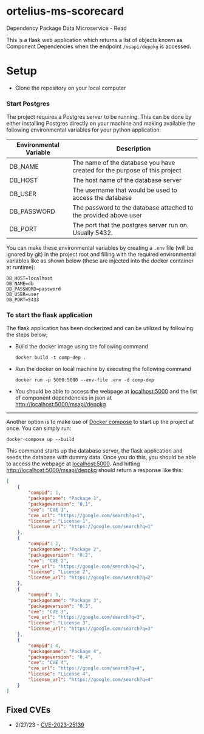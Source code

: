 # ortelius-ms-scorecard
Dependency Package Data Microservice - Read

This is a flask web application which returns a list of objects known as Component Dependencies when the
endpoint `/msapi/deppkg` is accessed.

# Setup
- Clone the repository on your local computer

### Start Postgres
The project requires a Postgres server to be running. This can be done by either installing Postgres directly on
your machine and making available the following environmental variables for your python application:

| Environmental Variable | Description |
| --------- | --------- |
| DB_NAME | The name of the database you have created for the purpose of this project |
| DB_HOST | The host name of the database server |
| DB_USER | The username that would be used to access the database |
| DB_PASSWORD | The password to the database attached to the provided above user |
| DB_PORT | The port that the postgres server run on. Usually 5432. |

You can make these environmental variables by creating a `.env` file (will be ignored by git) in the
project root and filling with the required environmental variables like as shown below (these are
injected into the docker container at runtime):

```text
DB_HOST=localhost
DB_NAME=db
DB_PASSWORD=password
DB_USER=user
DB_PORT=5433
```

### To start the flask application
The flask application has been dockerized and can be utilized by following the steps below;
- Build the docker image using the following command
  ```shell
  docker build -t comp-dep .
  ```
- Run the docker on local machine by executing the following command
  ```shell
  docker run -p 5000:5000 --env-file .env -d comp-dep
  ```
- You should be able to access the webpage at [localhost:5000](http://www.localhost:5000/) and the list of
component dependencies in json at [http://localhost:5000/msapi/deppkg](http://localhost:5000/msapi/deppkg)

------------------------------------------

Another option is to make use of [Docker compose](https://docs.docker.com/compose/) to start up the project
at once. You can simply run:

```shell
docker-compose up --build
```

This command starts up the database server, the flask application and seeds the database with dummy data.
Once you do this, you should be able to access the webpage at [localhost:5000](http://www.localhost:5000/).
And hitting [http://localhost:5000/msapi/deppkg](http://localhost:5000/msapi/deppkg) should return a response like this:

```json
[
    {
        "compid": 1,
        "packagename": "Package 1",
        "packageversion": "0.1",
        "cve": "CVE 1",
        "cve_url": "https://google.com/search?q=1",
        "license": "License 1",
        "license_url": "https://google.com/search?q=1"
    },
    {
        "compid": 2,
        "packagename": "Package 2",
        "packageversion": "0.2",
        "cve": "CVE 2",
        "cve_url": "https://google.com/search?q=2",
        "license": "License 2",
        "license_url": "https://google.com/search?q=2"
    },
    {
        "compid": 3,
        "packagename": "Package 3",
        "packageversion": "0.3",
        "cve": "CVE 3",
        "cve_url": "https://google.com/search?q=3",
        "license": "License 3",
        "license_url": "https://google.com/search?q=3"
    },
    {
        "compid": 4,
        "packagename": "Package 4",
        "packageversion": "0.4",
        "cve": "CVE 4",
        "cve_url": "https://google.com/search?q=4",
        "license": "License 4",
        "license_url": "https://google.com/search?q=4"
    }
]
```

## Fixed CVEs

- 2/27/23 - [CVE-2023-25139](https://www.openwall.com/lists/oss-security/2023/02/10/1)
